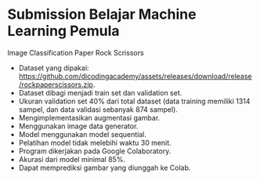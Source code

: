 # Submission Belajar Machine Learning Pemula

Image Classification Paper Rock Scrissors

- Dataset yang dipakai: https://github.com/dicodingacademy/assets/releases/download/release/rockpaperscissors.zip.
- Dataset dibagi menjadi train set dan validation set.
- Ukuran validation set 40% dari total dataset (data training memiliki 1314 sampel, dan data validasi sebanyak 874 sampel).
- Mengimplementasikan augmentasi gambar.
- Menggunakan image data generator.
- Model menggunakan model sequential.
- Pelatihan model tidak melebihi waktu 30 menit.
- Program dikerjakan pada Google Colaboratory.
- Akurasi dari model minimal 85%.
- Dapat memprediksi gambar yang diunggah ke Colab.
